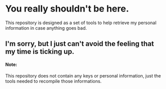 # You really shouldn't be here.
This repository is designed as a set of tools to help retrieve my personal information in case anything goes bad.

## I'm sorry, but I just can't avoid the feeling that my time is ticking up.


#### Note:
This repository does not contain any keys or personal information, just the tools needed to recompile those informations.
